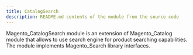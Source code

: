 ```yaml
---
title: CatalogSearch
description: README.md contents of the module from the source code
---
```


Magento_CatalogSearch module is an extension of Magento_Catalog module that allows to use search engine for product searching capabilities.
The module implements Magento_Search library interfaces.
